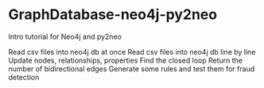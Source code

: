 # GraphDatabase-neo4j-py2neo
Intro tutorial for Neo4j and py2neo

Read csv files into neo4j db at once
Read csv files into neo4j db line by line
Update nodes, relationships, properties
Find the closed loop 
Return the number of bidirectional edges
Generate some rules and test them for fraud detection
 
